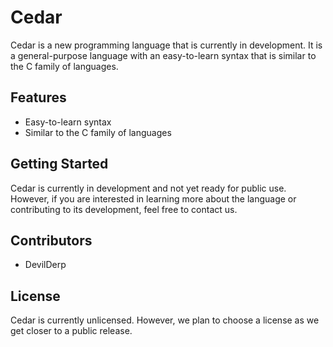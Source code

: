 # Cedar 

Cedar is a new programming language that is currently in development. It is a general-purpose language with an easy-to-learn syntax that is similar to the C family of languages.

## Features

- Easy-to-learn syntax
- Similar to the C family of languages

## Getting Started

Cedar is currently in development and not yet ready for public use. However, if you are interested in learning more about the language or contributing to its development, feel free to contact us.

## Contributors

- DevilDerp

## License

Cedar is currently unlicensed. However, we plan to choose a license as we get closer to a public release.
